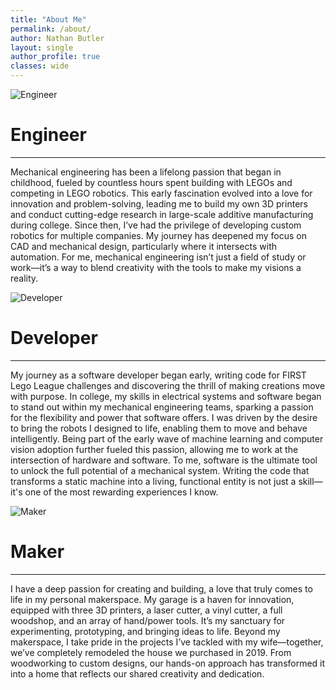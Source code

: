 ```yaml
---
title: "About Me"
permalink: /about/
author: Nathan Butler
layout: single
author_profile: true
classes: wide
---
```


<div class="profile-container">
    <img src="/assets/images/Engineer.jpg" alt="Engineer" class="profile-image">

  <h1 >Engineer</h1>
</div>

---

Mechanical engineering has been a lifelong passion that began in childhood, fueled by countless hours spent building with LEGOs and competing in LEGO robotics. This early fascination evolved into a love for innovation and problem-solving, leading me to build my own 3D printers and conduct cutting-edge research in large-scale additive manufacturing during college. Since then, I’ve had the privilege of developing custom robotics for multiple companies. My journey has deepened my focus on CAD and mechanical design, particularly where it intersects with automation. For me, mechanical engineering isn’t just a field of study or work—it’s a way to blend creativity with the tools to make my visions a reality.

<div class="profile-container">
    <img src="/assets/images/Developer.jpg" alt="Developer" class="profile-image">

  <h1 >Developer</h1>
</div>

---

My journey as a software developer began early, writing code for FIRST Lego League challenges and discovering the thrill of making creations move with purpose. In college, my skills in electrical systems and software began to stand out within my mechanical engineering teams, sparking a passion for the flexibility and power that software offers. I was driven by the desire to bring the robots I designed to life, enabling them to move and behave intelligently. Being part of the early wave of machine learning and computer vision adoption further fueled this passion, allowing me to work at the intersection of hardware and software. To me, software is the ultimate tool to unlock the full potential of a mechanical system. Writing the code that transforms a static machine into a living, functional entity is not just a skill—it's one of the most rewarding experiences I know.

<div class="profile-container">
    <img src="/assets/images/Maker.jpg" alt="Maker" class="profile-image">

  <h1 >Maker</h1>
</div>

---

I have a deep passion for creating and building, a love that truly comes to life in my personal makerspace. My garage is a haven for innovation, equipped with three 3D printers, a laser cutter, a vinyl cutter, a full woodshop, and an array of hand/power tools. It’s my sanctuary for experimenting, prototyping, and bringing ideas to life. Beyond my makerspace, I take pride in the projects I’ve tackled with my wife—together, we’ve completely remodeled the house we purchased in 2019. From woodworking to custom designs, our hands-on approach has transformed it into a home that reflects our shared creativity and dedication.
